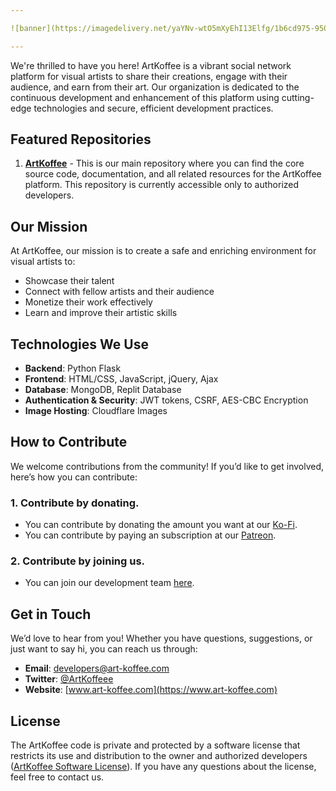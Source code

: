 ```yaml
---

![banner](https://imagedelivery.net/yaYNv-wtO5mXyEhI13Elfg/1b6cd975-9509-4a68-e3ac-4cc14aa05100/public)

---
```


We're thrilled to have you here! ArtKoffee is a vibrant social network platform for visual artists to share their creations, engage with their audience, and earn from their art. Our organization is dedicated to the continuous development and enhancement of this platform using cutting-edge technologies and secure, efficient development practices.

## Featured Repositories

1. **[ArtKoffee](https://github.com/ArtKoffee/ArtKoffee)** - This is our main repository where you can find the core source code, documentation, and all related resources for the ArtKoffee platform. This repository is currently accessible only to authorized developers.
## Our Mission

At ArtKoffee, our mission is to create a safe and enriching environment for visual artists to:
- Showcase their talent
- Connect with fellow artists and their audience
- Monetize their work effectively
- Learn and improve their artistic skills

## Technologies We Use

- **Backend**: Python Flask
- **Frontend**: HTML/CSS, JavaScript, jQuery, Ajax
- **Database**: MongoDB, Replit Database
- **Authentication & Security**: JWT tokens, CSRF, AES-CBC Encryption
- **Image Hosting**: Cloudflare Images

## How to Contribute

We welcome contributions from the community! If you’d like to get involved, here’s how you can contribute:

### 1. Contribute by donating.
- You can contribute by donating the amount you want at our [Ko-Fi](https://ko-fi.com/artkoffee).
- You can contribute by paying an subscription at our [Patreon](https://patreon.com/artkoffee).

### 2. Contribute by joining us.
- You can join our development team [here](https://support.art-koffee.com/join-us).

## Get in Touch

We’d love to hear from you! Whether you have questions, suggestions, or just want to say hi, you can reach us through:

- **Email**: developers@art-koffee.com
- **Twitter**: [@ArtKoffeee](https://twitter.com/ArtKoffeee)
- **Website**: [www.art-koffee.com](https://www.art-koffee.com)

## License

The ArtKoffee code is private and protected by a software license that restricts its use and distribution to the owner and authorized developers ([ArtKoffee Software License](https://www.art-koffee.com/consent/software-license)). If you have any questions about the license, feel free to contact us.

